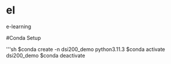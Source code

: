 # el
e-learning

#Conda Setup

'''sh
$conda create -n dsi200_demo python3.11.3
$conda activate dsi200_demo
$conda deactivate 
